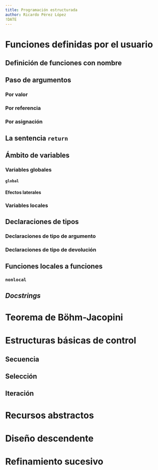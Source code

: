 ```yaml
---
title: Programación estructurada
author: Ricardo Pérez López
!DATE
---
```


# Funciones definidas por el usuario

## Definición de funciones con nombre

## Paso de argumentos

### Por valor

### Por referencia

### Por asignación

## La sentencia `return`

## Ámbito de variables

### Variables globales

#### `global`

#### Efectos laterales

### Variables locales

## Declaraciones de tipos

### Declaraciones de tipo de argumento

### Declaraciones de tipo de devolución

## Funciones locales a funciones

### `nonlocal`

## *Docstrings*

# Teorema de Böhm-Jacopini

# Estructuras básicas de control

## Secuencia

## Selección

## Iteración

# Recursos abstractos

# Diseño descendente

# Refinamiento sucesivo

